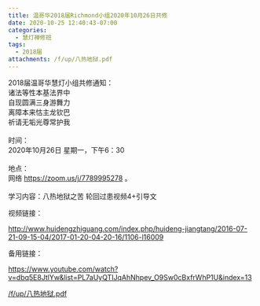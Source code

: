 ```yaml
---
title: 温哥华2018届Richmond小组2020年10月26日共修
date: 2020-10-25 12:40:43-07:00
categories:
  - 慧灯禅修班
tags:
  - 2018届
attachments: /f/up/八热地狱.pdf
---
```

2018届温哥华慧灯小组共修通知：\
诸法等性本基法界中\
自现圆满三身游舞力\
离障本来怙主龙钦巴\
祈请无垢光尊常护我\
\
时间：\
2020年10月26日 星期一，下午6：30\
\
地点：\
网络 <https://zoom.us/j/7789995278> 。\
\
学习内容：八热地狱之苦 轮回过患视频4+引导文

视频链接：
<!--StartFragment-->

<http://www.huidengzhiguang.com/index.php/huideng-jiangtang/2016-07-21-09-15-04/2017-01-20-04-20-16/1106-l16009>

<!--EndFragment-->

备用链接：

<!--StartFragment-->

<https://www.youtube.com/watch?v=dbq5E8JtlYw&list=PL7aUyQTIJqAhNhpev_O9Sw0cBxfrWhP1U&index=13>

[/f/up/八热地狱.pdf](https://hdvblob.blob.core.windows.net/hdv/f/up/八热地狱.pdf)